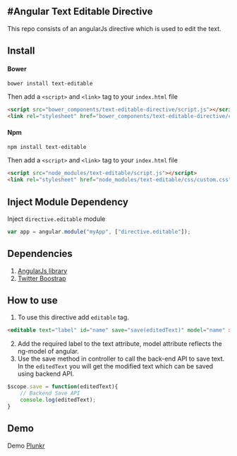 #Angular Text Editable Directive
------

This repo consists of an angularJs directive which is used to edit the text.

## Install
#### Bower


```
bower install text-editable
```
Then add a `<script>` and `<link>` tag to your `index.html` file
```html
<script src="bower_components/text-editable-directive/script.js"></script>
<link rel="stylesheet" href="bower_components/text-editable-directive/css/custom.css">
```
#### Npm


```
npm install text-editable
```
Then add a `<script>` and `<link>` tag to your `index.html` file
```html
<script src="node_modules/text-editable/script.js"></script>
<link rel="stylesheet" href="node_modules/text-editable/css/custom.css">
```
## Inject Module Dependency
Inject `directive.editable` module
```javascript
var app = angular.module("myApp", ["directive.editable"]);
```
## Dependencies
1. [AngularJs library](https://angularjs.org/) 
2. [Twitter Boostrap](http://getbootstrap.com/)

## How to use

1. To use this directive add `editable` tag.

```html
<editable text="label" id="name" save="save(editedText)" model="name" >{{name}}</editable>
```

2. Add the required label to the text attribute, model attribute reflects the ng-model of angular. 
3. Use the save method in controller to call the back-end API to save text. In the `editedText` you will get the modified text which can be saved using backend API.
```javascript
$scope.save = function(editedText){
	// Backend Save API
    console.log(editedText);
}
```
## Demo
Demo [Plunkr](https://plnkr.co/VVZzAnKWAbTV8D81C89P)